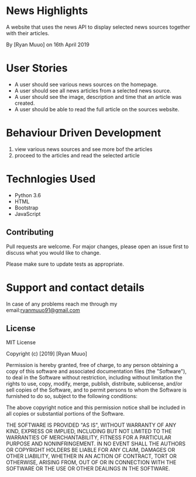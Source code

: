 # News Highlights

A website that uses the news API to display selected news sources together with their articles.

By [Ryan Muuo] on 16th April 2019 


# User Stories

- A user should see various news sources on the homepage.
- A user should see all news articles from a selected news source.
- A user should see the image, description and time that an article was created.
- A user should be able to read the full article on the sources website.



# Behaviour Driven Development
1. view various news sources and see more bof the articles
2.	proceed to the articles and read the selected article




# Technlogies Used
- Python 3.6
- HTML
- Bootstrap
- JavaScript




## Contributing
Pull requests are welcome. For major changes, please open an issue first to discuss what you would like to change.

Please make sure to update tests as appropriate.

# Support and contact details
In case of any problems reach me through my email:ryanmuuo91@gmail.com





## License
MIT License

Copyright (c) [2019] [Ryan Muuo]

Permission is hereby granted, free of charge, to any person obtaining a copy
of this software and associated documentation files (the "Software"), to deal
in the Software without restriction, including without limitation the rights
to use, copy, modify, merge, publish, distribute, sublicense, and/or sell
copies of the Software, and to permit persons to whom the Software is
furnished to do so, subject to the following conditions:

The above copyright notice and this permission notice shall be included in all
copies or substantial portions of the Software.

THE SOFTWARE IS PROVIDED "AS IS", WITHOUT WARRANTY OF ANY KIND, EXPRESS OR
IMPLIED, INCLUDING BUT NOT LIMITED TO THE WARRANTIES OF MERCHANTABILITY,
FITNESS FOR A PARTICULAR PURPOSE AND NONINFRINGEMENT. IN NO EVENT SHALL THE
AUTHORS OR COPYRIGHT HOLDERS BE LIABLE FOR ANY CLAIM, DAMAGES OR OTHER
LIABILITY, WHETHER IN AN ACTION OF CONTRACT, TORT OR OTHERWISE, ARISING FROM,
OUT OF OR IN CONNECTION WITH THE SOFTWARE OR THE USE OR OTHER DEALINGS IN THE
SOFTWARE.